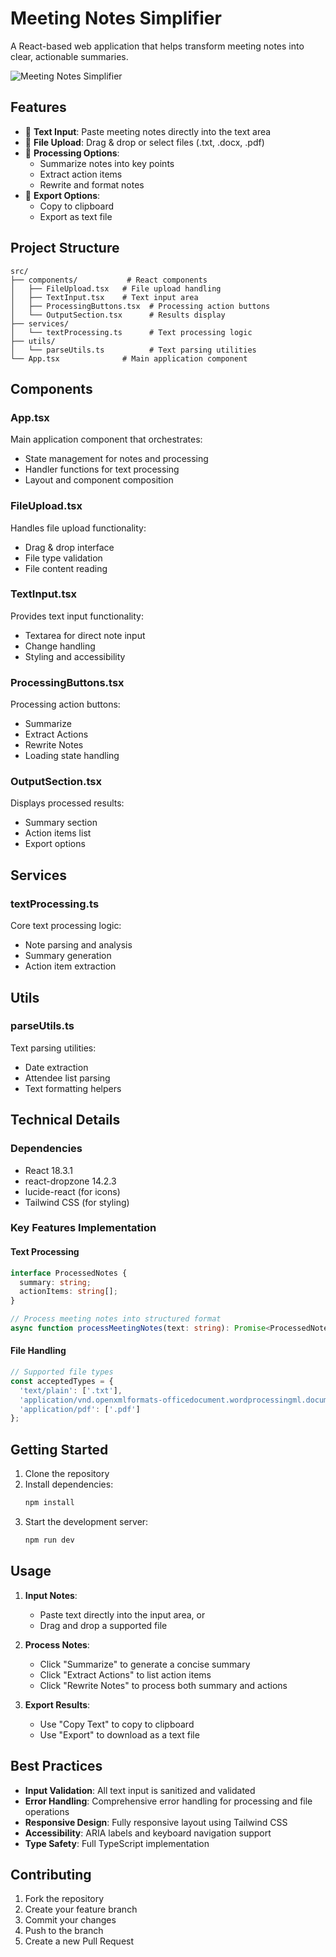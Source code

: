 # Meeting Notes Simplifier

A React-based web application that helps transform meeting notes into clear, actionable summaries.

![Meeting Notes Simplifier](https://images.unsplash.com/photo-1517245386807-bb43f82c33c4?auto=format&fit=crop&q=80&w=800&h=400)

## Features

- 📝 **Text Input**: Paste meeting notes directly into the text area
- 📁 **File Upload**: Drag & drop or select files (.txt, .docx, .pdf)
- 🔄 **Processing Options**:
  - Summarize notes into key points
  - Extract action items
  - Rewrite and format notes
- 💾 **Export Options**:
  - Copy to clipboard
  - Export as text file

## Project Structure

```
src/
├── components/           # React components
│   ├── FileUpload.tsx   # File upload handling
│   ├── TextInput.tsx    # Text input area
│   ├── ProcessingButtons.tsx  # Processing action buttons
│   └── OutputSection.tsx      # Results display
├── services/
│   └── textProcessing.ts      # Text processing logic
├── utils/
│   └── parseUtils.ts          # Text parsing utilities
└── App.tsx              # Main application component
```

## Components

### App.tsx
Main application component that orchestrates:
- State management for notes and processing
- Handler functions for text processing
- Layout and component composition

### FileUpload.tsx
Handles file upload functionality:
- Drag & drop interface
- File type validation
- File content reading

### TextInput.tsx
Provides text input functionality:
- Textarea for direct note input
- Change handling
- Styling and accessibility

### ProcessingButtons.tsx
Processing action buttons:
- Summarize
- Extract Actions
- Rewrite Notes
- Loading state handling

### OutputSection.tsx
Displays processed results:
- Summary section
- Action items list
- Export options

## Services

### textProcessing.ts
Core text processing logic:
- Note parsing and analysis
- Summary generation
- Action item extraction

## Utils

### parseUtils.ts
Text parsing utilities:
- Date extraction
- Attendee list parsing
- Text formatting helpers

## Technical Details

### Dependencies
- React 18.3.1
- react-dropzone 14.2.3
- lucide-react (for icons)
- Tailwind CSS (for styling)

### Key Features Implementation

#### Text Processing
```typescript
interface ProcessedNotes {
  summary: string;
  actionItems: string[];
}

// Process meeting notes into structured format
async function processMeetingNotes(text: string): Promise<ProcessedNotes>
```

#### File Handling
```typescript
// Supported file types
const acceptedTypes = {
  'text/plain': ['.txt'],
  'application/vnd.openxmlformats-officedocument.wordprocessingml.document': ['.docx'],
  'application/pdf': ['.pdf']
};
```

## Getting Started

1. Clone the repository
2. Install dependencies:
   ```bash
   npm install
   ```
3. Start the development server:
   ```bash
   npm run dev
   ```

## Usage

1. **Input Notes**:
   - Paste text directly into the input area, or
   - Drag and drop a supported file

2. **Process Notes**:
   - Click "Summarize" to generate a concise summary
   - Click "Extract Actions" to list action items
   - Click "Rewrite Notes" to process both summary and actions

3. **Export Results**:
   - Use "Copy Text" to copy to clipboard
   - Use "Export" to download as a text file

## Best Practices

- **Input Validation**: All text input is sanitized and validated
- **Error Handling**: Comprehensive error handling for processing and file operations
- **Responsive Design**: Fully responsive layout using Tailwind CSS
- **Accessibility**: ARIA labels and keyboard navigation support
- **Type Safety**: Full TypeScript implementation

## Contributing

1. Fork the repository
2. Create your feature branch
3. Commit your changes
4. Push to the branch
5. Create a new Pull Request